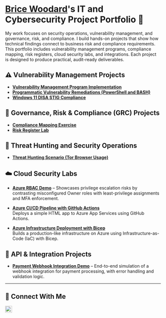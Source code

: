 # <a href="https://www.linkedin.com/in/bricewoodard/">Brice Woodard</a>'s IT and Cybersecurity Project Portfolio 🔐

My work focuses on security operations, vulnerability management, and governance, risk, and compliance. I build hands-on projects that show how technical findings connect to business risk and compliance requirements. This portfolio includes vulnerability management programs, compliance mapping, risk registers, cloud security labs, and integrations. Each project is designed to produce practical, audit-ready deliverables.


## ⚠️ Vulnerability Management Projects

- **[Vulnerability Management Program Implementation](https://github.com/bwoodard28/vulnerability-management-program)**
- **[Programmatic Vulnerability Remediations (PowerShell and BASH)](https://github.com/bwoodard28/programmatic-vulnerability-remediations)**
- **[Windows 11 DISA STIG Compliance](https://github.com/bwoodard28/DISA-STIG-Hardening)**

## 📝 Governance, Risk & Compliance (GRC) Projects

- **[Compliance Mapping Exercise](https://github.com/bwoodard28/compliance-mapping-exercise)**
- **[Risk Register Lab](https://github.com/bwoodard28/files-public/blob/bfc7584bac864af5c334cbd423aaa01432daae6f/risk_register_github.xlsx)**

## 🚨 Threat Hunting and Security Operations

- **[Threat Hunting Scenario (Tor Browser Usage)](https://github.com/bwoodard28/threat-hunting-scenario-tor)**

## ☁️ Cloud Security Labs
- **[Azure RBAC Demo](https://github.com/bwoodard28/cloud-security-lab-iam-rbac)** – Showcases privilege escalation risks by contrasting misconfigured Owner roles with least-privilege assignments and MFA enforcement.  
- **[Azure CI/CD Pipeline with GitHub Actions](https://github.com/bwoodard28/azure-cicd-pipeline)**  
  Deploys a simple HTML app to Azure App Services using GitHub Actions.

- **[Azure Infrastructure Deployment with Bicep](https://github.com/bwoodard28/azure-infra-bicep)**  
  Builds a production-like infrastructure on Azure using Infrastructure-as-Code (IaC) with Bicep.

## 🔗 API & Integration Projects
- **[Payment Webhook Integration Demo](https://github.com/bwoodard28/payment-webhook-demo)** – End-to-end simulation of a webhook integration for payment processing, with error handling and validation logic.  

<hr/>

## 🤳 Connect With Me

[<img align="left" alt="___________ | LinkedIn" width="22px" src="https://cdn.jsdelivr.net/npm/simple-icons@v3/icons/linkedin.svg" />][linkedin]

[linkedin]: https://linkedin.com/in/bricewoodard
